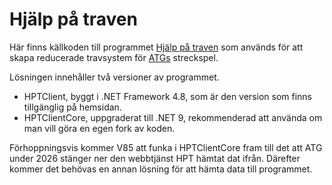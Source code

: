 Hjälp på traven
===============
Här finns källkoden till programmet [Hjälp på traven](https://www.hpt.nu) som används för att skapa reducerade travsystem för [ATGs](https://atg.se) streckspel.

Lösningen innehåller två versioner av programmet.
 * HPTClient, byggt i .NET Framework 4.8, som är den version som finns tillgänglig på hemsidan.
 * HPTClientCore, uppgraderat till .NET 9, rekommenderad att använda om man vill göra en egen fork av koden.

Förhoppningsvis kommer V85 att funka i HPTClientCore fram till det att ATG under 2026 stänger ner den webbtjänst HPT hämtat dat ifrån. Därefter kommer det behövas en annan lösning för att hämta data till programmet.
